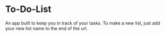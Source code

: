 # To-Do-List
An app built to keep you in track of your tasks.  To make a new list, just add your new list name to the end of the url.
